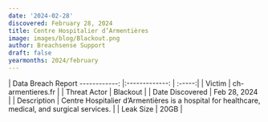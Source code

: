 ```yaml
---
date: '2024-02-28'
discovered: February 28, 2024
title: Centre Hospitalier d’Armentières
image: images/blog/Blackout.png
author: Breachsense Support
draft: false
yearmonths: 2024/february
---
```



| Data Breach Report
------------:     |:-------------:    | :-----:|
| Victim      | ch-armentieres.fr      | 
| Threat Actor      | Blackout      | 
| Date Discovered      | Feb 28, 2024      | 
| Description      | Centre Hospitalier d’Armentières is a hospital for healthcare, medical, and surgical services.      | 
| Leak Size      | 20GB      | 

